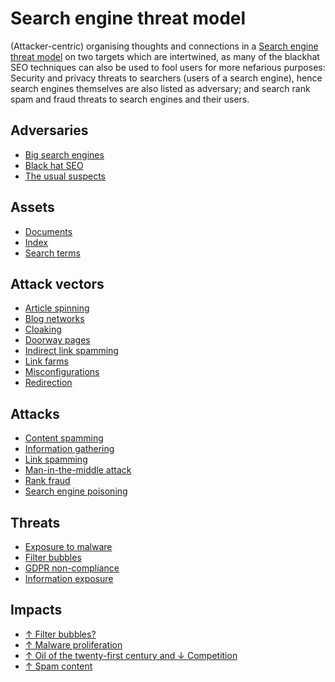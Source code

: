 # Search engine threat model

(Attacker-centric) organising thoughts and connections in a 
[Search engine threat model](https://tymyrddin.github.io/se-threat-model/) on two targets which are intertwined, 
as many of the blackhat SEO techniques can also be used to fool users for more nefarious purposes: Security and privacy 
threats to searchers (users of a search engine), hence search engines themselves are also listed as adversary; and 
search rank spam and fraud threats to search engines and their users.

## Adversaries

- [Big search engines](https://tymyrddin.github.io/se-threat-model/docs/adversaries/Big-search-engines.html)
- [Black hat SEO](https://tymyrddin.github.io/se-threat-model/docs/adversaries/Black-hat-SEO.html)
- [The usual suspects](https://tymyrddin.github.io/se-threat-model/docs/adversaries/The-usual-suspects.html) 
  
## Assets

- [Documents](https://tymyrddin.github.io/se-threat-model/docs/assets/Documents.html)
- [Index](https://tymyrddin.github.io/se-threat-model/docs/assets/Index.html) 
- [Search terms](https://tymyrddin.github.io/se-threat-model/docs/assets/Search-terms.html)
  
## Attack vectors

- [Article spinning](https://tymyrddin.github.io/se-threat-model/docs/attack-vectors/Article-spinning.html) 
- [Blog networks](https://tymyrddin.github.io/se-threat-model/docs/attack-vectors/Blog-networks.html) 
- [Cloaking](https://tymyrddin.github.io/se-threat-model/docs/attack-vectors/Cloaking.html) 
- [Doorway pages](https://tymyrddin.github.io/se-threat-model/docs/attack-vectors/Doorway-pages.html) 
- [Indirect link spamming](https://tymyrddin.github.io/se-threat-model/docs/attack-vectors/Indirect-link-spamming.html)
- [Link farms](https://tymyrddin.github.io/se-threat-model/docs/attack-vectors/Link-farms.html) 
- [Misconfigurations](https://tymyrddin.github.io/se-threat-model/docs/attack-vectors/Misconfigurations.html)
- [Redirection](https://tymyrddin.github.io/se-threat-model/docs/attack-vectors/Redirection.html) 

## Attacks

- [Content spamming](https://tymyrddin.github.io/se-threat-model/docs/attacks/Content-spamming.html)
- [Information gathering](https://tymyrddin.github.io/se-threat-model/docs/attacks/Information-gathering.html)
- [Link spamming](https://tymyrddin.github.io/se-threat-model/docs/attacks/Link-spamming.html)
- [Man-in-the-middle attack](https://tymyrddin.github.io/se-threat-model/docs/attacks/Man-in-the-Middle-attack.html)
- [Rank fraud](https://tymyrddin.github.io/se-threat-model/docs/attacks/Rank-fraud.html)
- [Search engine poisoning](https://tymyrddin.github.io/se-threat-model/docs/attacks/Search-engine-poisoning.html)
  
## Threats

- [Exposure to malware](https://tymyrddin.github.io/se-threat-model/docs/threats/Exposure-to-malware.html) 
- [Filter bubbles](https://tymyrddin.github.io/se-threat-model/docs/threats/Filter-bubbles.html) 
- [GDPR non-compliance](https://tymyrddin.github.io/se-threat-model/docs/threats/GDPR-non-compliance.html)
- [Information exposure](https://tymyrddin.github.io/se-threat-model/docs/threats/Information-exposure.html) 
  
## Impacts

- [↑ Filter bubbles?](https://tymyrddin.github.io/se-threat-model/docs/impacts/Filter-bubbles.html)
- [↑ Malware proliferation](https://tymyrddin.github.io/se-threat-model/docs/impacts/Malware-proliferation.html)
- [↑ Oil of the twenty-first century and ↓ Competition](https://tymyrddin.github.io/se-threat-model/docs/impacts/Oil-of-the-twenty-first-century-and-Competition.html)
- [↑ Spam content](https://tymyrddin.github.io/se-threat-model/docs/impacts/Spam-content.html)